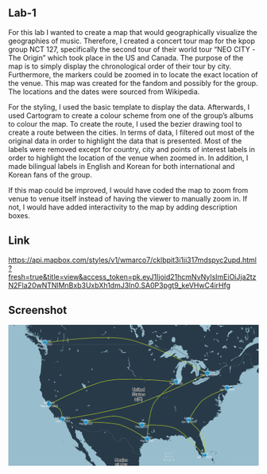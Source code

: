 ## Lab-1

For this lab I wanted to create a map that would geographically visualize the geographies of music. Therefore, I created a concert tour map for the kpop group NCT 127, specifically the second tour of their world tour “NEO CITY -The Origin” which took place in the US and Canada. The purpose of the map is to simply display the chronological order of their tour by city. Furthermore, the markers could be zoomed in to locate the exact location of the venue. This map was created for the fandom and possibly for the group. The locations and the dates were sourced from Wikipedia.  

For the styling, I used the basic template to display the data. Afterwards, I used Cartogram to create a colour scheme from one of the group’s albums to colour the map. To create the route, I used the bezier drawing tool to create a route between the cities. In terms of data, I filtered out most of the original data in order to highlight the data that is presented. Most of the labels were removed except for country, city and points of interest labels in order to highlight the location of the venue when zoomed in. In addition, I made bilingual labels in English and Korean for both international and Korean fans of the group. 

If this map could be improved, I would have coded the map to zoom from venue to venue itself instead of having the viewer to manually zoom in. If not, I would have added interactivity to the map by adding description boxes. 

## Link

https://api.mapbox.com/styles/v1/wmarco7/cklbpit3i1ii317mdspyc2upd.html?fresh=true&title=view&access_token=pk.eyJ1Ijoid21hcmNvNyIsImEiOiJja2tzN2Fla20wNTNlMnBxb3UxbXh1dmJ3In0.SA0P3pgt9_keVHwC4irHfg

## Screenshot
![Screenshot](https://github.com/WMarco99/Lab-1/blob/main/Screenshot%20of%20map.png)
